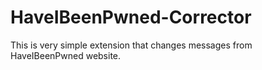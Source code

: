 # HaveIBeenPwned-Corrector
This is very simple extension that changes messages from HaveIBeenPwned website.
